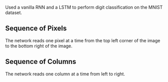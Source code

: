Used a vanilla RNN and a LSTM to perform digit classification on the MNIST dataset.
## Sequence of Pixels
The network reads one pixel at a time from the top left corner of the image to the bottom right of the image.
## Sequence of Columns
The network reads one column at a time from left to right.
